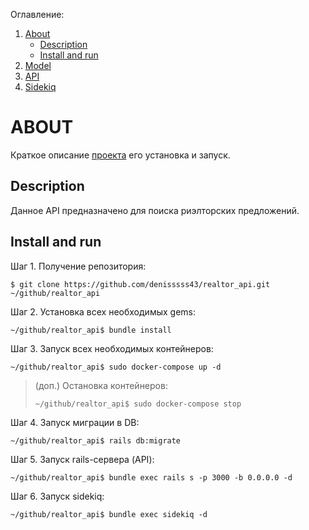 Оглавление:
1. [About](https://github.com/denisssss43/realtor_api_wiki#about)
    - [Description](https://github.com/denisssss43/realtor_api_wiki#Description)
    - [Install and run](https://github.com/denisssss43/realtor_api_wiki#Install-and-run)
1. [Model](https://github.com/denisssss43/realtor_api_wiki/blob/master/model.md#model)
1. [API](https://github.com/denisssss43/realtor_api_wiki/blob/master/api.md#api)
1. [Sidekiq](https://github.com/denisssss43/realtor_api_wiki/blob/master/sidekiq.md#sidekiq)

# ABOUT
Краткое описание [проекта](https://github.com/denisssss43/realtor_api) его установка и запуск.

## Description
Данное API предназначено для поиска риэлторских предложений.

## Install and run
Шаг 1. Получение репозитория:
```
$ git clone https://github.com/denisssss43/realtor_api.git ~/github/realtor_api
```

Шаг 2. Установка всех необходимых gems:
```
~/github/realtor_api$ bundle install
```

Шаг 3. Запуск всех необходимых контейнеров:
```
~/github/realtor_api$ sudo docker-compose up -d
```
> (доп.) Остановка контейнеров:
> ```
> ~/github/realtor_api$ sudo docker-compose stop
> ```

Шаг 4. Запуск миграции в DB:
```
~/github/realtor_api$ rails db:migrate
```

Шаг 5. Запуск rails-сервера (API):
```
~/github/realtor_api$ bundle exec rails s -p 3000 -b 0.0.0.0 -d
```

Шаг 6. Запуск sidekiq:
```
~/github/realtor_api$ bundle exec sidekiq -d
```